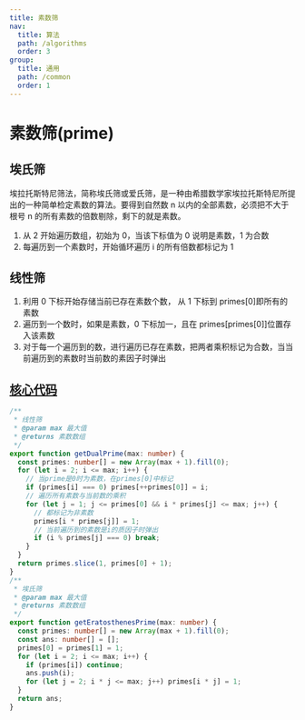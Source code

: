 ```yaml
---
title: 素数筛
nav:
  title: 算法
  path: /algorithms
  order: 3
group:
  title: 通用
  path: /common
  order: 1
---
```


# 素数筛(prime)

## 埃氏筛

埃拉托斯特尼筛法，简称埃氏筛或爱氏筛，是一种由希腊数学家埃拉托斯特尼所提出的一种简单检定素数的算法。要得到自然数 n 以内的全部素数，必须把不大于根号 n 的所有素数的倍数剔除，剩下的就是素数。

1. 从 2 开始遍历数组，初始为 0，当该下标值为 0 说明是素数，1 为合数
1. 每遍历到一个素数时，开始循环遍历 i 的所有倍数都标记为 1

## 线性筛

1. 利用 0 下标开始存储当前已存在素数个数， 从 1 下标到 primes[0]即所有的素数
1. 遍历到一个数时，如果是素数，0 下标加一，且在 primes[primes[0]]位置存入该素数
1. 对于每一个遍历到的数，进行遍历已存在素数，把两者乘积标记为合数，当当前遍历到的素数时当前数的素因子时弹出



## [核心代码](https://gitee.com/bestlyg/bestlyg/tree/master/packages/algorithms/src/common/primes.ts)
```ts
/**
 * 线性筛
 * @param max 最大值
 * @returns 素数数组
 */
export function getDualPrime(max: number) {
  const primes: number[] = new Array(max + 1).fill(0);
  for (let i = 2; i <= max; i++) {
    // 当prime是0时为素数，在primes[0]中标记
    if (primes[i] === 0) primes[++primes[0]] = i;
    // 遍历所有素数与当前数的乘积
    for (let j = 1; j <= primes[0] && i * primes[j] <= max; j++) {
      // 都标记为非素数
      primes[i * primes[j]] = 1;
      // 当前遍历到的素数是i的质因子时弹出
      if (i % primes[j] === 0) break;
    }
  }
  return primes.slice(1, primes[0] + 1);
}
/**
 * 埃氏筛
 * @param max 最大值
 * @returns 素数数组
 */
export function getEratosthenesPrime(max: number) {
  const primes: number[] = new Array(max + 1).fill(0);
  const ans: number[] = [];
  primes[0] = primes[1] = 1;
  for (let i = 2; i <= max; i++) {
    if (primes[i]) continue;
    ans.push(i);
    for (let j = 2; i * j <= max; j++) primes[i * j] = 1;
  }
  return ans;
}

```
